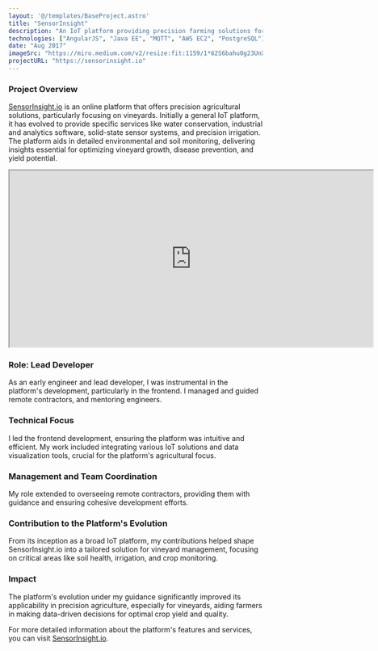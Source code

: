 ```yaml
---
layout: '@/templates/BaseProject.astro'
title: "SensorInsight"
description: "An IoT platform providing precision farming solutions for vineyards"
technologies: ["AngularJS", "Java EE", "MQTT", "AWS EC2", "PostgreSQL"]
date: "Aug 2017"
imageSrc: "https://miro.medium.com/v2/resize:fit:1159/1*62S6bahu0g23UnXq5-4Jwg.png"
projectURL: "https://sensorinsight.io"
---
```



### Project Overview
[SensorInsight.io](https://sensorinsight.io) is an online platform that offers precision agricultural solutions, particularly focusing on vineyards. Initially a general IoT platform, it has evolved to provide specific services like water conservation, industrial and analytics software, solid-state sensor systems, and precision irrigation. The platform aids in detailed environmental and soil monitoring, delivering insights essential for optimizing vineyard growth, disease prevention, and yield potential.



<iframe allowFullScreen src="https://drive.google.com/file/d/0B_SKXK177C_SSTBVS3hrUnhfUk0/preview?resourcekey=0-FOPovN7d6EblpyIOE_yzaQ" width="720" height="350" allow="autoplay"></iframe>

### Role: Lead Developer
As an early engineer and lead developer, I was instrumental in the platform's development, particularly in the frontend. I managed and guided remote contractors, and mentoring engineers.

### Technical Focus
I led the frontend development, ensuring the platform was intuitive and efficient. My work included integrating various IoT solutions and data visualization tools, crucial for the platform's agricultural focus.

### Management and Team Coordination
My role extended to overseeing remote contractors, providing them with guidance and ensuring cohesive development efforts.

### Contribution to the Platform's Evolution
From its inception as a broad IoT platform, my contributions helped shape SensorInsight.io into a tailored solution for vineyard management, focusing on critical areas like soil health, irrigation, and crop monitoring.

### Impact
The platform's evolution under my guidance significantly improved its applicability in precision agriculture, especially for vineyards, aiding farmers in making data-driven decisions for optimal crop yield and quality.

For more detailed information about the platform's features and services, you can visit [SensorInsight.io](https://sensorinsight.io).